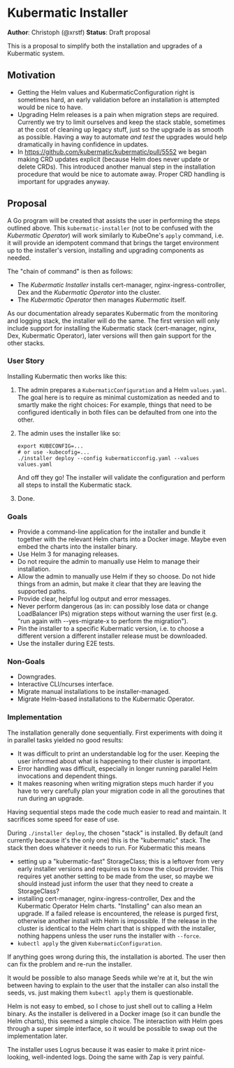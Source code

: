 # Kubermatic Installer

**Author**: Christoph (@xrstf)
**Status**: Draft proposal

This is a proposal to simplify both the installation and upgrades of a Kubermatic system.

## Motivation

* Getting the Helm values and KubermaticConfiguration right is sometimes hard,
  an early validation before an installation is attempted would be nice to have.
* Upgrading Helm releases is a pain when migration steps are required. Currently
  we try to limit ourselves and keep the stack stable, sometimes at the cost of
  cleaning up legacy stuff, just so the upgrade is as smooth as possible. Having
  a way to automate *and test* the upgrades would help dramatically in having
  confidence in updates.
* In https://github.com/kubermatic/kubermatic/pull/5552 we began making CRD
  updates explicit (because Helm does never update or delete CRDs). This introduced
  another manual step in the installation procedure that would be nice to
  automate away. Proper CRD handling is important for upgrades anyway.

## Proposal

A Go program will be created that assists the user in performing the steps outlined
above. This `kubermatic-installer` (not to be confused with the *Kubermatic Operator*)
will work similarly to KubeOne's `apply` command, i.e. it will provide an idempotent
command that brings the target environment up to the installer's version, installing
and upgrading components as needed.

The "chain of command" is then as follows:

* The *Kubermatic Installer* installs cert-manager, nginx-ingress-controller, Dex
  and the *Kubermatic Operator* into the cluster.
* The *Kubermatic Operator* then manages *Kubermatic* itself.

As our documentation already separates Kubermatic from the monitoring and logging stack,
the installer will do the same. The first version will only include support for
installing the Kubermatic stack (cert-manager, nginx, Dex, Kubermatic Operator), later
versions will then gain support for the other stacks.

### User Story

Installing Kubermatic then works like this:

1. The admin prepares a `KubermaticConfiguration` and a Helm `values.yaml`. The goal here
   is to require as minimal customization as needed and to smartly make the right choices:
   For example, things that need to be configured identically in both files can be
   defaulted from one into the other.
1. The admin uses the installer like so:

    ```
    export KUBECONFIG=...
    # or use -kubecofig=...
    ./installer deploy --config kubermaticconfig.yaml --values values.yaml
    ```

   And off they go! The installer will validate the configuration and perform all steps
   to install the Kubermatic stack.
1. Done.

### Goals

* Provide a command-line application for the installer and bundle it together with the
  relevant Helm charts into a Docker image. Maybe even embed the charts into the installer
  binary.
* Use Helm 3 for managing releases.
* Do not require the admin to manually use Helm to manage their installation.
* Allow the admin to manually use Helm if they so choose. Do not hide things from an admin,
  but make it clear that they are leaving the supported paths.
* Provide clear, helpful log output and error messages.
* Never perform dangerous (as in: can possibly lose data or change LoadBalancer IPs)
  migration steps without warning the user first (e.g. "run again with --yes-migrate-x
  to perform the migration").
* Pin the installer to a specific Kubermatic version, i.e. to choose a different version
  a different installer release must be downloaded.
* Use the installer during E2E tests.

### Non-Goals

* Downgrades.
* Interactive CLI/ncurses interface.
* Migrate manual installations to be installer-managed.
* Migrate Helm-based installations to the Kubermatic Operator.

### Implementation

The installation generally done sequentially. First experiments with doing it in parallel
tasks yielded no good results:

* It was difficult to print an understandable log for the user. Keeping the user informed
  about what is happening to their cluster is important.
* Error handling was difficult, especially in longer running parallel Helm invocations
  and dependent things.
* It makes reasoning when writing migration steps much harder if you have to very
  carefully plan your migration code in all the goroutines that run during an upgrade.

Having sequential steps made the code much easier to read and maintain. It sacrifices some
speed for ease of use.

During `./installer deploy`, the chosen "stack" is installed. By default (and currently
because it's the only one) this is the "kubermatic" stack. The stack then does whatever
it needs to run. For Kubermatic this means

* setting up a "kubermatic-fast" StorageClass; this is a leftover from very early installer
  versions and requires us to know the cloud provider. This requires yet another setting
  to be made from the user, so maybe we should instead just inform the user that they need
  to create a StorageClass?
* installing cert-manager, nginx-ingress-controller, Dex and the Kubermatic Operator
  Helm charts. "Installing" can also mean an upgrade. If a failed release is encountered,
  the release is purged first, otherwise another install with Helm is impossible. If the
  release in the cluster is identical to the Helm chart that is shipped with the installer,
  nothing happens unless the user runs the installer with `--force`.
* `kubectl apply` the given `KubermaticConfiguration`.

If anything goes wrong during this, the installation is aborted. The user then can fix
the problem and re-run the installer.

It would be possible to also manage Seeds while we're at it, but the win between having to
explain to the user that the installer can also install the seeds, vs. just making them
`kubectl apply` them is questionable.

Helm is not easy to embed, so I chose to just shell out to calling a Helm binary. As the
installer is delivered in a Docker image (so it can bundle the Helm charts), this seemed
a simple choice. The interaction with Helm goes through a super simple interface, so it
would be possible to swap out the implementation later.

The installer uses Logrus because it was easier to make it print nice-looking, well-indented
logs. Doing the same with Zap is very painful.
